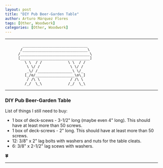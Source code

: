 ```yaml
---
layout: post
title: "DIY Pub Beer-Garden Table"
author: Arturo Márquez Flores
tags: [Other, Woodwork]
categories: [Other, Woodwork]
---
```


---
```
        ______________________________
       /______________________________\
      /________________________________\
      [________________________________]
         \ \  / /            \ \  / /
          \ \/ /              \ \/ /
          _\/ /________________\ \/_
         [_/o/__________________\o\_]
          / /\ \              / /\ \
         /_/  \_\            /_/  \_\
```
---

### DIY Pub Beer-Garden Table

List of things I still need to buy:

* 1 box of deck-scews - 3-1/2" long (maybe even 4" long). This
  should have at least more than 50 screws.
* 1 box of deck-screws - 2" long. This should have at least
  more than 50 screws.
* 12: 3/8" x 2" lag bolts with washers and nuts for the table
  cleats.
* 6: 3/8" x 2-1/2" lag scews with washers.

🍀


---

[^1]: 
